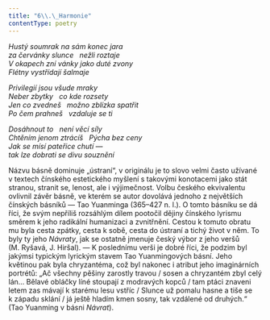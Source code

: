 ```yaml
---
title: "6\\.\_Harmonie"
contentType: poetry
---
```


<section>

_Hustý soumrak na sám konec jara  
za červánky slunce   nežli roztaje  
V okapech zní vánky jako duté zvony  
Flétny vystřídají šalmaje_

</section>

<section>

_Privilegií jsou všude mraky  
Neber zbytky   co kde rozsety  
Jen co zvedneš   možno zblízka spatřit  
Po čem prahneš   vzdaluje se ti_

</section>

<section>

_Dosáhnout to   není věcí síly  
Chtěním jenom ztrácíš   Pýcha bez ceny  
Jak se mísí pateřice chutí —  
tak lze dobrati se divu souznění_

</section>


<section>

Názvu básně dominuje „ústraní“, v originálu je to slovo velmi často užívané v textech čínského estetického myšlení s takovými konotacemi jako stát stranou, stranit se, lenost, ale i výjimečnost. Volbu českého ekvivalentu ovlivnil závěr básně, ve kterém se autor dovolává jednoho z největších čínských básníků — Tao Yuanminga (365–427 n. l.). O tomto básníku se dá říci, že svým nepříliš rozsáhlým dílem pootočil dějiny čínského lyrismu směrem k jeho radikální humanizaci a zvnitřnění. Cestou k tomuto obratu mu byla cesta zpátky, cesta k sobě, cesta do ústraní a tichý život v něm. To byly ty jeho _Návraty_, jak se ostatně jmenuje český výbor z jeho veršů (M. Ryšavá, J. Hiršal). — K poslednímu verši je dobré říci, že podzim byl jakýmsi typickým lyrickým stavem Tao Yuanmingových básní. Jeho květinou pak byla chryzantéma, což byl nakonec i atribut jeho imaginárních portrétů: „Ač všechny pěšiny zarostly travou / sosen a chryzantém zbyl celý lán… Bělavé obláčky líné stoupají z modravých kopců / tam ptáci znaveni letem zas mávají k starému lesu vstříc / Slunce už pomalu hasne a tiše se k západu sklání / já ještě hladím kmen sosny, tak vzdálené od druhých.“ (Tao Yuanming v básni _Návrat_).

</section>
